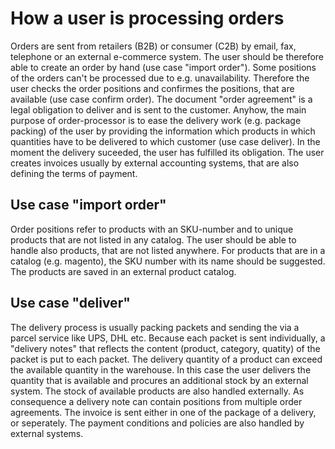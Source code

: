 # How a user is processing orders
Orders are sent from retailers (B2B) or consumer (C2B) by email, fax, telephone or an external e-commerce system. The user should be therefore able to create an order by hand (use case "import order"). Some positions of the orders can't be processed due to e.g. unavailability. Therefore the user checks the order positions and confirmes the positions, that are available (use case confirm order). The document "order agreement" is a legal obligation to deliver and is sent to the customer. Anyhow, the main purpose of order-processor is to ease the delivery work (e.g. package packing) of the user by providing the information which products in which quantities have to be delivered to which customer (use case deliver). In the moment the delivery suceeded, the user has fulfilled its obligation. The user creates invoices usually by external accounting systems, that are also defining the terms of payment.

## Use case "import order"
Order positions refer to products with an SKU-number and to unique products that are not listed in any catalog. The user should be able to handle also products, that are not listed anywhere. For products that are in a catalog (e.g. magento), the SKU number with its name should be suggested. The products are saved in an external product catalog.

## Use case "deliver"
The delivery process is usually packing packets and sending the via a parcel service like UPS, DHL etc. Because each packet is sent individually, a "delivery notes" that reflects the content (product, category, quatity) of the packet is put to each packet. The delivery quantity of a product can exceed the available quantity in the warehouse. In this case the user delivers the quantity that is available and procures an additional stock by an external system. The stock of available products are also handled externally. As consequence a delivery note can contain positions from multiple order agreements. The invoice is sent either in one of the package of a delivery, or seperately. The payment conditions and policies are also handled by external systems.
